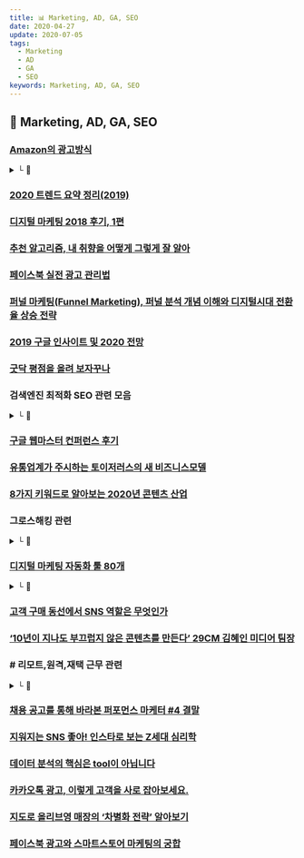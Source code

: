 ```yaml
---
title: 📊 Marketing, AD, GA, SEO
date: 2020-04-27
update: 2020-07-05
tags:
  - Marketing
  - AD
  - GA
  - SEO
keywords: Marketing, AD, GA, SEO
---
```


## 📄 Marketing, AD, GA, SEO

### [Amazon의 광고방식](https://brunch.co.kr/@bizspring/24)
<details><summary> └  📝 </summary>

- 구글은 소비자의 관심사를 알고 있으며, 페이스북은 소비자가 누구인지 알고있고,
  아마존은 고객이 어떤 상품을 구매하는지 알고있다.
- 고객 행동 데이터 수집
- 잠재고객 목표 설정
- 고객 스코어링 및 타깃 오디언스 분류(행동데이터 기반)
- 타깃 오디언스 별 CTA를 위한 소재
- 트리거(전환을 유도하기 위한 적절한 시점)

* [오디언스 타겟팅이란 청중,시청자를 의미하는 오디언스(Audience)와  
  목표, 대상을 의미하는 타겟(Target)을 합친 단어](https://blog.naver.com/wishmedia_korea/221505860481)

</details>

### [2020 트렌드 요약 정리(2019)](https://servicedesign.tistory.com/183?fbclid=IwAR1qarjDTEHfvEkmPbu7ivP-Rtt6DiV0VsiPKtS5BRGlTA-3eglgokw8T5Q)

### [디지털 마케팅 2018 후기, 1편](https://story.pxd.co.kr/1342)

### [추천 알고리즘, 내 취향을 어떻게 그렇게 잘 알아](https://ppss.kr/archives/208811)

### [페이스북 실전 광고 관리법](https://www.i-boss.co.kr/ab-6141-42230?utm_medium=social&utm_campaign=media_info&utm_term=jhkim&utm_content=191211_jh_19&ibfs=ZWI6ZY0C&fbclid=IwAR3aYTHRghTzqGLR7a8De1unxAZEU3mAnNW5-izS4xE9s_ONNLFSg2aKvRM)

### [퍼널 마케팅(Funnel Marketing), 퍼널 분석 개념 이해와 디지털시대 전환율 상승 전략](https://blog.naver.com/mage7th/221452784843)

### [2019 구글 인사이트 및 2020 전망](https://www.c-rocket.net/post/untitled-1)

### [굿닥 평점을 올려 보자꾸나](https://docs.google.com/presentation/d/1p8Nmn2HcvX4Hx3QNOTuz7VZWIu1LlluBqop3T5v9Dpc/edit)

### 검색엔진 최적화 SEO 관련 모음
<details><summary> └  🔗 </summary>

- [주니어를 위한 SEO GUIDE](https://www.slideshare.net/HakyungKim6/seo-seo-198630099)
- [검색엔진 최적화 SEO 초보자 가이드](https://support.google.com/webmasters/answer/7451184?hl=ko)
- [SEO 마케팅 총정리 가이드](https://www.twinword.co.kr/blog/search-engine-optimization-guide/amp/)
- [SEO Guide](https://www.onely.com/blog/ultimate-guide-javascript-seo/)
- [SEO 개선 사례 (번역)](https://brunch.co.kr/@jowlee/107)
- [검색엔진최적화에서 구조화의 중요성 - URL](https://social-marketing.tistory.com/m/entry/%EA%B2%80%EC%83%89%EC%97%94%EC%A7%84%EC%B5%9C%EC%A0%81%ED%99%94%EC%97%90%EC%84%9C-%EA%B5%AC%EC%A1%B0%ED%99%94%EC%9D%98-%EC%A4%91%EC%9A%94%EC%84%B1-1-URL?category=371777)
- [검색엔진의 눈을 가리는 웹사이트 - 접근성](https://social-marketing.tistory.com/m/entry/%EA%B2%80%EC%83%89%EC%97%94%EC%A7%84%EC%9D%98-%EB%88%88%EC%9D%84-%EA%B0%80%EB%A6%AC%EB%8A%94-%EC%9B%B9%EC%82%AC%EC%9D%B4%ED%8A%B8-2-%EC%A0%91%EA%B7%BC%EC%84%B1?category=371777)
- [검색엔진의 눈을 가리는 웹사이트 - 컨텐츠](https://social-marketing.tistory.com/m/entry/%EA%B2%80%EC%83%89%EC%97%94%EC%A7%84%EC%9D%98-%EB%88%88%EC%9D%84-%EA%B0%80%EB%A6%AC%EB%8A%94-%EC%9B%B9%EC%82%AC%EC%9D%B4%ED%8A%B8-1-%EC%BB%A8%ED%85%90%EC%B8%A0?category=371777)

</details>

### [구글 웹마스터 컨퍼런스 후기](https://kdinner.tistory.com/62)

### [유통업계가 주시하는 토이저러스의 새 비즈니스모델](http://www.ttimes.co.kr/view.html?no=2019120122207795447&ref=face)

### [8가지 키워드로 알아보는 2020년 콘텐츠 산업](https://www.venturesquare.net/797727)

### 그로스해킹 관련
<details><summary> └  🔗 </summary>

- [광고 덕후가 그로스해커가 되기까지](https://docs.google.com/presentation/d/1LfBeu7hMBSJs--NcpiMYocQwPEhGHflNGMad4y-damA/edit#slide=id.p)
- [그로스해킹 4개월차 해커의 스터디](https://brunch.co.kr/@levikim/31)

</details>

### [디지털 마케팅 자동화 툴 80개](https://contentsfree.com/%EB%94%94%EC%A7%80%ED%84%B8-%EB%A7%88%EC%BC%80%ED%8C%85-%EC%9E%90%EB%8F%99%ED%99%94-%ED%88%B4-%EB%B6%84%EC%95%BC%EB%B3%84-%EC%B4%9D%EC%A0%95%EB%A6%AC/)
<details><summary> └  📝 </summary>

- 소셜미디어 마케팅
- SEO (Search Engine Optimization)
- 이메일 마케팅
- 콘텐츠 마케팅
- 생산성
- 글쓰기
- 랜딩페이지
- A/B Test
- Analytics
- 비디오 마케팅

</details>

### [고객 구매 동선에서 SNS 역할은 무엇인가](https://brunch.co.kr/@wlsalsdnek/69)

### [‘10년이 지나도 부끄럽지 않은 콘텐츠를 만든다’ 29CM 김혜인 미디어 팀장](https://platum.kr/archives/136287)

### # 리모트,원격,재택 근무 관련
<details><summary> └  🔗 </summary>

- [리모트워커 효율적인 커뮤니케이션](https://brunch.co.kr/@dooook/196?fbclid=IwAR1OWyNUmGkraePzLQlMH8QgAtBaiyyG5EozL-9-itwnLegvvVKEPkgDAsw)
- [스마트스터디 재택근무](https://www.slideshare.net/mobile/KellyYun/smartstudy-fullremote201506-49674381)
- [재택근무 도입이 쉬워지려면](https://brunch.co.kr/@jamess/29)
- [리모트워크 핵심은 효율적 업무 진행](https://dbr.donga.com/article/view/1203/article_no/9045)
- [스터디파이 원격근무](https://brunch.co.kr/@taewookim/9)
- [로켓펀치 자율근무 가이드](https://www.notion.so/56ae1abe55af46548dec2c71617b4310#52d230fad8074491b39e40c30c5d77e6)
- [한국에 자율 출퇴근 혹은 원격 근무가 되는 회사가 있나요](https://github.com/milooy/remote-or-flexible-work-company-in-korea)
- [재택근무는 이 회사들처럼(깃랩,인비전)](http://www.ttimes.co.kr/view.html?no=2020030212077739708&ref=face)
- [원격근무 사례](https://brunch.co.kr/@taewookim/27)
- [재택근무 단점, 효율성](https://brunch.co.kr/@curahee/120)
- [지옥으로 변한 재택근무](https://news.v.daum.net/v/20200309050037084)
- [가상 사무실 만들기](https://brunch.co.kr/@linus/35)
- [노션의 리모트 근무](https://www.notion.so/Remote-work-wiki-1b21ef5501714fffa9f5c5c25677371f)
- [뱅크샐러드의 재택근무](https://blog.banksalad.com/tech/work-from-home/)
- [온라인 라이브 강의에 구글 엑셀시트 활용](https://m.facebook.com/story.php?story_fbid=1624936570979956&id=100003908865055)
- [화상회의 툴 추천](https://brunch.co.kr/@medibloc/136)
- [메디블록 재택근무 아카이브](https://www.notion.so/feat-19-9b9a63ce84f848998630aa72ba02901a)
- [슬로워크 고효율 재택근무](https://slowalk.tistory.com/2632)
- [7년간 전직원 재택근무하는 한국의 스타트업 '딥서치'](http://www.ttimes.co.kr/view.html?no=2020042419277757583)

</details>

### [채용 공고를 통해 바라본 퍼포먼스 마케터 #4 결말](https://sijinii.com/contents/1595/)

### [지워지는 SNS 좋아! 인스타로 보는 Z세대 심리학](http://www.openads.co.kr/nTrend/article/6837)

### [데이터 분석의 핵심은 tool이 아닙니다](https://brunch.co.kr/@itschloe1/39)

### [카카오톡 광고, 이렇게 고객을 사로 잡아보세요.](http://www.openads.co.kr/nTrend/article/6763)

### [지도로 올리브영 매장의 ‘차별화 전략’ 알아보기](https://www.sphinfo.com/oliveyoung/)

### [페이스북 광고와 스마트스토어 마케팅의 궁합](https://m.blog.naver.com/denis_ahn/221995230548)

